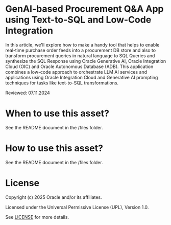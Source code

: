 # GenAI-based Procurement Q&A App using Text-to-SQL and Low-Code Integration

In this article, we'll explore how to make a handy tool that helps to enable real-time purchase order feeds into a procurement DB store and also to transform procurement queries in natural language to SQL Queries and synthesize the SQL Response using Oracle Generative AI, Oracle Integration Cloud (OIC) and Oracle Autonomous Database (ADB). 
This application combines a low-code approach to orchestrate LLM AI services and applications using Oracle Integration Cloud
and Generative AI prompting techniques for tasks like text-to-SQL transformations.

Reviewed: 07.11.2024
 
# When to use this asset?
 
See the README document in the /files folder.
 
# How to use this asset?
 
See the README document in the /files folder.
 
# License
 
Copyright (c) 2025 Oracle and/or its affiliates.
 
Licensed under the Universal Permissive License (UPL), Version 1.0.
 
See [LICENSE](https://github.com/oracle-devrel/technology-engineering/blob/main/LICENSE) for more details.
